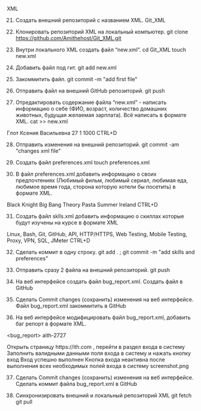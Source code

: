 XML

 21. Создать внешний репозиторий c названием XML.
Git_XML

 22. Клонировать репозиторий XML на локальный компьютер.
git clone https://github.com/Amithehost/Git_XML.git

 23. Внутри локального XML создать файл “new.xml”.
cd Git_XML
touch new.xml

 24. Добавить файл под гит.
git add new.xml

 25. Закоммитить файл.
git commit -m "add first file"

 26. Отправить файл на внешний GitHub репозиторий.
git push

 27. Отредактировать содержание файла “new.xml” - написать информацию о себе (ФИО, возраст, количество домашних животных, будущая желаемая зарплата). Всё написать в формате XML.
cat >> new.xml
<?xml version-"1.0"?>
<new>	
<Full name>Глот Ксения Васильевна</Full name> 
<Age>27</Age>
<Number of pets>1</Number of pets> 
<Future desired slary>1000</Future desired slary> 
</new>
CTRL+D

 28. Отправить изменения на внешний репозиторий.
git commit -am "changes xml file"

 29. Создать файл preferences.xml
touch preferences.xml

 30. В файл preferences.xml добавить информацию о своих предпочтениях (Любимый фильм, любимый сериал, любимая еда, любимое время года, сторона которую хотели бы посетить) в формате XML.

<?xml version-"1.0"?>
<preferences>
<favourite_movie>Black Knight</favourite_movie>
<Favourite_TV_show>Big Bang Theory</Favourite_TV_show>
<Favourite_food>Pasta</Favourite_food>
<Fouvorite_season>Summer</Fouvorite_season>
<Favourite_country>Ireland</Favourite_country>
</preferences>
CTRL+D

 31. Создать файл sklls.xml добавить информацию о скиллах которые будут изучены на курсе в формате XML
<?xml version-"1.0"?>
<skills>
<QA>Linux, Bash, Git, GitHub, API, HTTP/HTTPS, Web Testing, Mobile Testing, Proxy, VPN, SQL, JMeter</QA>
</skills>
CTRL+D

 32. Сделать коммит в одну строку.
git add . ; git commit -m "add skills and preferences"

 33. Отправить сразу 2 файла на внешний репозиторий.
git push

 34. На веб интерфейсе создать файл bug_report.xml.
Создать файл в GitHub

 35. Сделать Commit changes (сохранить) изменения на веб интерфейсе.
Файл bug_report.xml закоммитить в GitHub

 36. На веб интерфейсе модифицировать файл bug_report.xml, добавить баг репорт в формате XML.

<?xml version-"1.0"?>
<bug_report>
<ID>aith-2727</ID>
<Title>Кнопка входа неактивна</Title>
<Preconditions>Открыть страницу https://ith.com , перейти в раздел входа в систему</Preconditions>
<STR>Заполнить валидными данными поля входа в систему и нажать кнопку вход</STR>
<ER>Вход успешно выполнен</ER>
<AR>Кнопка входа неактивна после выполнения всех необходимых полей входа в систему</AR>
<Attachments>screenshot.png</Attachments>
</bug_report>

 37. Сделать Commit changes (сохранить) изменения на веб интерфейсе.
Сделать коммит файла bug_report.xml в GitHub

 38. Синхронизировать внешний и локальный репозиторий XML
git fetch
git pull
